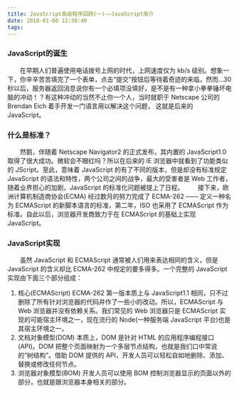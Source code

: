 ```yaml
---
title: JavaScript高级程序回顾(一)——JavaScript简介
date: 2018-01-08 12:38:40
tags:
---
```


### JavaScript的诞生
　　在早期人们普遍使用电话拨号上网的时代，上网速度仅为 kb/s 级别。想象一下，你辛辛苦苦填完了一个表单，点击“提交”按钮后等待着奇迹的来临，然而...30秒以后，服务器返回消息说你有一个必填项没填好，是不是有一种拿小拳拳锤坏电脑的冲动！？有这种冲动的当然不止你一个人，当时就职于 Netscape 公司的 Brendan Eich 着手开发一门语言用以解决这个问题， 这就是后来的 JavaScript。

### 什么是标准？
　　然鹅，伴随着 Netscape Navigator2 的正式发布，其内置的 JavaScript1.0 取得了很大成功。微软会不眼红吗？所以在后来的 IE 浏览器中就看到了功能类似的 JScript。至此，意味着 JavaScript 的有了不同的版本，但是却没有标准规定 JavaScript 的语法和特性，两个公司之间的战争，最大的受害者是 Web 工作者，随着业界担心的加剧，JavaScript 的标准化问题被提上了日程。
　　接下来，欧洲计算机制造商协会(ECMA) 经过数月的努力完成了 ECMA-262 —— 定义一种名为 ECMAScript 的新脚本语言的标准，第二年，ISO 也采用了 ECMAScript 作为标准。自此以后，浏览器开发商致力于在 ECMAScript 的基础上实现 JavaScript。

### JavaScript实现
　　虽然 JavaScript 和 ECMAScript 通常被人们用来表达相同的含义，但是 JavaScript 的含义却比 ECMA-262 中规定的要多得多。一个完整的 JavaScript 实现由下面三个部分组成：
1. 核心(ECMAScript)
ECMA-262 第一版本质上与 JavaScript1.1 相同，只不过删除了所有针对浏览器的代码并作了一些小的改动。所以，ECMAScript 与 Web 浏览器并没有依赖关系。我们常见的 Web 浏览器只是 ECMAScript 实现的可能宿主环境之一，现在流行的 Node(一种服务端 JavaScript 平台)也是其宿主环境之一。
2. 文档对象模型(DOM)
本质上，DOM 是针对 HTML 的应用程序编程接口(API)。DOM 把整个页面映射为一个多层节点结构，也就是我们口中常说的“树结构”。借助 DOM 提供的 API，开发人员可以轻松自如地删除、添加、替换或修改任何节点。
3. 浏览器对象模型(BOM)
开发人员可以使用 BOM 控制浏览器显示的页面以外的部分，也就是跟浏览器本身相关的部分。
